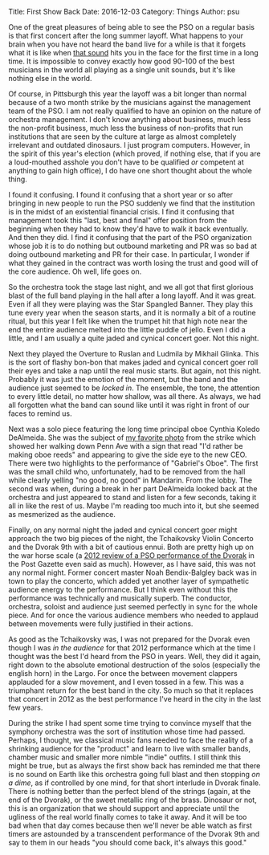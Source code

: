 Title: First Show Back
Date: 2016-12-03
Category: Things
Author: psu

One of the great pleasures of being able to see the PSO on a regular basis is that first concert after the long summer layoff. What happens to your brain when you have not heard the band live for a while is that it forgets what it is like when <a href="http://mutable-states.com/the-sound-of-music.html">that sound</a> hits you in the face for the first time in a long time. It is impossible to convey exactly how good 90-100 of the best musicians in the world all playing as a single unit sounds, but it's like nothing else in the world.

Of course, in Pittsburgh this year the layoff was a bit longer than normal because of a two month strike by the musicians against the management team of the PSO. I am not really qualified to have an opinion on the nature of orchestra management. I don't know anything about business, much less the non-profit business, much less the business of non-profits that run institutions that are seen by the culture at large as almost completely irrelevant and outdated dinosaurs. I just program computers. However, in the spirit of this year's election (which proved, if nothing else, that if you are a loud-mouthed asshole you don't have to be qualified *or* competent at anything to gain high office), I do have one short thought about the whole thing.

I found it confusing. I found it confusing that a short year or so after bringing in new people to run the PSO suddenly we find that the institution is in the midst of an existential financial crisis. I find it confusing that management took this "last, best and final" offer position from the beginning when they had to know they'd have to walk it back eventually. And then they did. I find it confusing that the part of the PSO organization whose job it is to do nothing but outbound marketing and PR was so bad at doing outbound marketing and PR for their case. In particular, I wonder if what they gained in the contract was worth losing the trust and good will of the core audience. Oh well, life goes on.

So the orchestra took the stage last night, and we all got that first glorious blast of the full band playing in the hall after a long layoff. And it was great. Even if all they were playing was the Star Spangled Banner. They play this tune every year when the season starts, and it is normally a bit of a routine ritual, but this year I felt like when the trumpet hit that high note near the end the entire audience melted into the little puddle of jello. Even I did a little, and I am usually a quite jaded and cynical concert goer. Not this night.

Next they played the Overture to Ruslan and Ludmila by Mikhail Glinka. This is the sort of flashy bon-bon that makes jaded and cynical concert goer roll their eyes and take a nap until the real music starts. But again, not this night. Probably it was just the emotion of the moment, but the band and the audience just seemed to be *locked in*. The ensemble, the tone, the attention to every little detail, no matter how shallow, was all there. As always, we had all forgotten what the band can sound like until it was right in front of our faces to remind us.

Next was a solo piece featuring the long time principal oboe Cynthia Koledo DeAlmeida. She was the subject of <a href="http://pbs.twimg.com/media/CvOIFnzWcAA2PaV.jpg">my favorite photo</a> from the strike which showed her walking down Penn Ave with a sign that read "I'd rather be making oboe reeds" and appearing to give the side eye to the new CEO. There were two highlights to the performance of  "Gabriel's Oboe". The first was the small child who, unfortunately, had to be removed from the hall while clearly yelling "no good, no good" in Mandarin. From the lobby. The second was when, during a break in her part DeAlmeida looked back at the orchestra and just appeared to stand and listen for a few seconds, taking it all in like the rest of us. Maybe I'm reading too much into it, but she seemed as mesmerized as the audience.

Finally, on any normal night the jaded and cynical concert goer might approach the two big pieces of the night, the Tchaikovsky Violin Concerto and the Dvorak 9th with a bit of cautious ennui. Both are pretty high up on the war horse scale (a <a href="http://www.post-gazette.com/music/2012/09/22/Concert-review-Dvorak-s-From-the-New-World-opens-a-new-PSO-season/stories/201209220151">2012 review of a PSO performance of the Dvorak</a> in the Post Gazette even said as much). However, as I have said, this was not any normal night. Former concert master Noah Bendix-Balgley back was in town to play the concerto, which added yet another layer of sympathetic audience energy to the performance. But I think even without this the performance was technically and musically superb. The conductor, orchestra, soloist and audience just seemed perfectly in sync for the whole piece. And for once the various audience members who needed to applaud between movements were fully justified in their actions.

As good as the Tchaikovsky was, I was not prepared for the Dvorak even though I was *in the audience* for that 2012 performance which at the time I thought was the best I'd heard from the PSO in years. Well, they did it again, right down to the absolute emotional destruction of the solos (especially the english horn) in the Largo. For once the between movement clappers applauded for a slow movement, and I even tossed in a few. This was a triumphant return for the best band in the city. So much so that it replaces that concert in 2012 as the best performance I've heard in the city in the last few years. 

During the strike I had spent some time trying to convince myself that the symphony orchestra was the sort of institution whose time had passed. Perhaps, I thought, we classical music fans needed to face the reality of a shrinking audience for the "product" and learn to live with smaller bands, chamber music and smaller more nimble "indie" outfits. I still think this might be true, but as always the first show back has reminded me that there is no sound on Earth like this orchestra going full blast and then stopping *on a dime*, as if controlled by one mind, for that short interlude in Dvorak finale. There is nothing better than the perfect blend of the strings (again, at the end of the Dvorak), or the sweet metallic ring of the brass. Dinosaur or not, this is an organization that we should support and appreciate until the ugliness of the real world finally comes to take it away. And it will be too bad when that day comes because then we'll never be able watch as first timers are astounded by a transcendent performance of the Dvorak 9th and say to them in our heads "you should come back, it's always this good."

